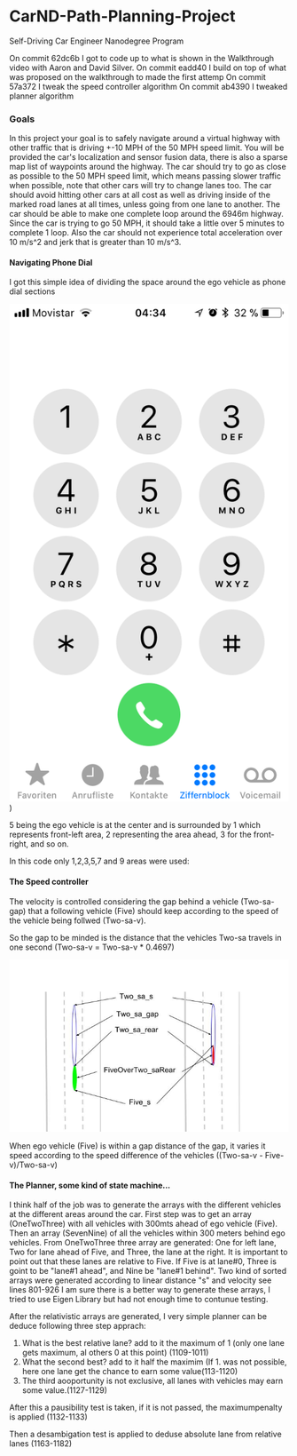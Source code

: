 # CarND-Path-Planning-Project
Self-Driving Car Engineer Nanodegree Program

On commit 62dc6b I got to code up to what is shown in the Walkthrough video with Aaron and David Silver.
On commit eadd40 I build on top of what was proposed on the walkthrough to made the first attemp
On commit 57a372 I tweak the speed controller algorithm
On commit ab4390 I tweaked planner algorithm

### Goals
In this project your goal is to safely navigate around a virtual highway with other traffic that is driving +-10 MPH of the 50 MPH speed limit. You will be provided the car's localization and sensor fusion data, there is also a sparse map list of waypoints around the highway. The car should try to go as close as possible to the 50 MPH speed limit, which means passing slower traffic when possible, note that other cars will try to change lanes too. The car should avoid hitting other cars at all cost as well as driving inside of the marked road lanes at all times, unless going from one lane to another. The car should be able to make one complete loop around the 6946m highway. Since the car is trying to go 50 MPH, it should take a little over 5 minutes to complete 1 loop. Also the car should not experience total acceleration over 10 m/s^2 and jerk that is greater than 10 m/s^3.

#### Navigating Phone Dial


I got this simple idea of dividing the space around the ego vehicle as phone dial sections

![iphone dial](IMG_7625.PNG))


5 being the ego vehicle is at the center and is surrounded by 1 which represents front-left area, 2 representing the area ahead, 3 for the front-right, and so on. 


In this code only 1,2,3,5,7 and 9 areas were used:



#### The Speed controller

The velocity is controlled considering the gap behind a vehicle (Two-sa-gap) that a following vehicle (Five) should keep according to the speed of the vehicle being follwed (Two-sa-v).

So the gap to be minded is the distance that the vehicles Two-sa travels in one second (Two-sa-v = Two-sa-v * 0.4697) 



![speed](HighWay11.jpg)


When ego vehicle (Five) is within a gap distance of the gap, it varies it speed according to the speed difference of the vehicles ((Two-sa-v - Five-v)/Two-sa-v)


#### The Planner, some kind of state machine...

I think half of the job was to generate the arrays with the different vehicles at the different areas around the car. 
First step was to get an array (OneTwoThree) with all vehicles with 300mts ahead of ego vehicle (Five).
Then an array (SevenNine) of all the vehicles within 300 meters behind ego vehicles.
From OneTwoThree three array are generated: One for left lane, Two for lane ahead of Five, and Three, the lane at the right. 
It is important to point out that these lanes are relative to Five.
If Five is at lane#0, Three is goint to be "lane#1 ahead", and Nine be "lane#1 behind".
Two kind of sorted arrays were generated according to linear distance "s" and velocity see lines 801-926 
I am sure there is a better way to generate these arrays, I tried to use Eigen Library but had not enough time to contunue testing.

After the relativistic arrays are generated, I very simple planner can be deduce following three step apprach:
1. What is the best relative lane? add to it the maximum of 1 (only one lane gets maximum, al others 0 at this point) (1109-1011)
2. What the second best? add to it half the maximim (If 1. was not possible, here one lane get the chance to earn some value(113-1120)
3. The third aooportunity is not exclusive, all lanes with vehicles may earn some value.(1127-1129)

After this a pausibility test is taken, if it is not passed, the maximumpenalty is applied (1132-1133)

Then a desambigation test is applied to deduse absolute lane from relative lanes (1163-1182)














